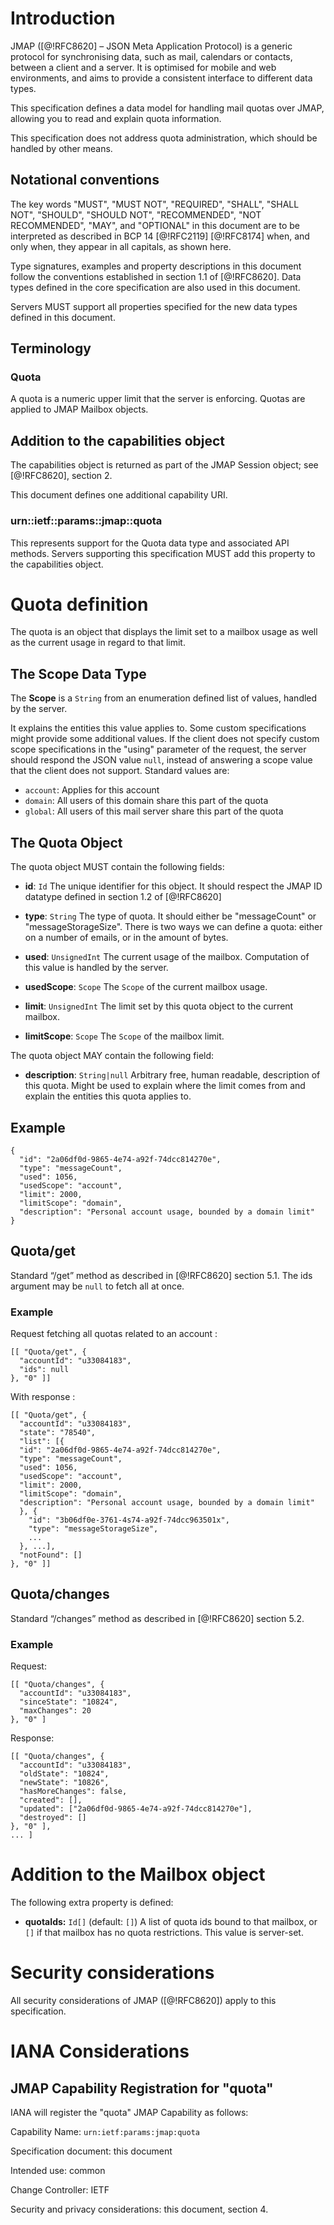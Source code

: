 # Introduction

JMAP ([@!RFC8620] – JSON Meta Application Protocol) is a generic protocol for synchronising data, such as mail, calendars or contacts, between a client and a server. It is optimised for mobile and web environments, and aims to provide a consistent interface to different data types.

This specification defines a data model for handling mail quotas over JMAP, allowing you to read and explain quota information.

This specification does not address quota administration, which should be handled by other means.

## Notational conventions

The key words "MUST", "MUST NOT", "REQUIRED", "SHALL", "SHALL NOT",
"SHOULD", "SHOULD NOT", "RECOMMENDED", "NOT RECOMMENDED", "MAY", and
"OPTIONAL" in this document are to be interpreted as described in BCP
14 [@!RFC2119] [@!RFC8174] when, and only when, they appear in all
capitals, as shown here.

Type signatures, examples and property descriptions in this document follow the conventions established in section 1.1 of [@!RFC8620]. Data types defined in the core specification are also used in this document.

Servers MUST support all properties specified for the new data types defined in this document.

## Terminology

### Quota

A quota is a numeric upper limit that the server is enforcing. Quotas are applied to JMAP Mailbox objects.

## Addition to the capabilities object

The capabilities object is returned as part of the JMAP Session object; see [@!RFC8620], section 2.

This document defines one additional capability URI.

### urn::ietf::params::jmap::quota

This represents support for the Quota data type and associated API methods. Servers supporting this specification MUST add this property to the capabilities object.

# Quota definition

The quota is an object that displays the limit set to a mailbox usage as well as the current usage in regard to that limit.

## The Scope Data Type

The **Scope** is a `String` from an enumeration defined list of values, handled by the server.

It explains the entities this value applies to. Some custom specifications might provide some additional values. If the client does not specify custom scope specifications in the "using" parameter of the request, the server should respond the JSON value `null`, instead of answering a scope value that the client does not support. Standard values are:
* `account`: Applies for this account
* `domain`: All users of this domain share this part of the quota
* `global`: All users of this mail server share this part of the quota

## The Quota Object

The quota object MUST contain the following fields:

* **id**: `Id` The unique identifier for this object. It should respect the JMAP ID datatype defined in section 1.2 of [@!RFC8620]

* **type**: `String` The type of quota. It should either be "messageCount" or "messageStorageSize". There is two ways we can define a quota: either on a number of emails, or in the amount of bytes.

* **used**: `UnsignedInt` The current usage of the mailbox. Computation of this value is handled by the server.

* **usedScope**: `Scope` The `Scope` of the current mailbox usage.

* **limit**: `UnsignedInt` The limit set by this quota object to the current mailbox.

* **limitScope**: `Scope` The `Scope` of the mailbox limit.

The quota object MAY contain the following field:

* **description**: `String|null` Arbitrary free, human readable, description of this quota. Might be used to explain where the limit comes from and explain the entities this quota applies to.

## Example

    {
      "id": "2a06df0d-9865-4e74-a92f-74dcc814270e",
      "type": "messageCount",
      "used": 1056,
      "usedScope": "account",
      "limit": 2000,
      "limitScope": "domain",
      "description": "Personal account usage, bounded by a domain limit"
    }

## Quota/get

Standard “/get” method as described in [@!RFC8620] section 5.1. The ids argument may be `null` to fetch all at once.

### Example

Request fetching all quotas related to an account :

    [[ "Quota/get", {
      "accountId": "u33084183",
      "ids": null
    }, "0" ]]

With response :

    [[ "Quota/get", {
      "accountId": "u33084183",
      "state": "78540",
      "list": [{
      "id": "2a06df0d-9865-4e74-a92f-74dcc814270e",
      "type": "messageCount",
      "used": 1056,
      "usedScope": "account",
      "limit": 2000,
      "limitScope": "domain",
      "description": "Personal account usage, bounded by a domain limit"
      }, {
        "id": "3b06df0e-3761-4s74-a92f-74dcc963501x",
        "type": "messageStorageSize",
        ...
      }, ...],
      "notFound": []
    }, "0" ]]


## Quota/changes

Standard “/changes” method as described in [@!RFC8620] section 5.2.

### Example

Request:

    [[ "Quota/changes", {
      "accountId": "u33084183",
      "sinceState": "10824",
      "maxChanges": 20
    }, "0" ]

Response:

    [[ "Quota/changes", {
      "accountId": "u33084183",
      "oldState": "10824",
      "newState": "10826",
      "hasMoreChanges": false,
      "created": [],
      "updated": ["2a06df0d-9865-4e74-a92f-74dcc814270e"],
      "destroyed": []
    }, "0" ],
    ... ]

# Addition to the Mailbox object

The following extra property is defined:

* **quotaIds:** `Id[]` (default: `[]`) A list of quota ids bound to that mailbox, or `[]` if that mailbox has no quota restrictions. This value is server-set.

# Security considerations

All security considerations of JMAP ([@!RFC8620]) apply to this specification.

# IANA Considerations

## JMAP Capability Registration for "quota"

IANA will register the "quota" JMAP Capability as follows:

Capability Name: `urn:ietf:params:jmap:quota`

Specification document: this document

Intended use: common

Change Controller: IETF

Security and privacy considerations: this document, section 4.

